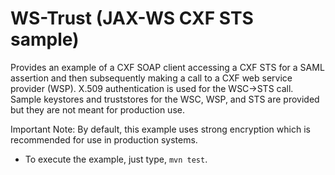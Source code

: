 WS-Trust (JAX-WS CXF STS sample)
=================================

Provides an example of a CXF SOAP client accessing a CXF STS for a SAML
assertion and then subsequently making a call to a CXF web service provider
(WSP).  X.509 authentication is used for the WSC->STS call. Sample keystores
and truststores for the WSC, WSP, and STS are provided but they
are not meant for production use.

Important Note:  By default, this example uses strong encryption which is 
recommended for use in production systems.

- To execute the example, just type, `mvn test`.